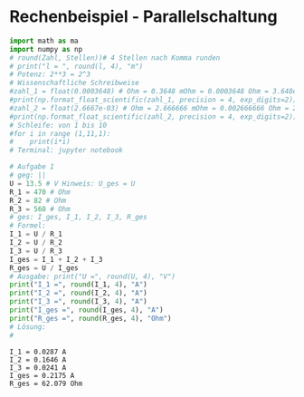 # Rechenbeispiel - Parallelschaltung


```python
import math as ma
import numpy as np
# round(Zahl, Stellen))# 4 Stellen nach Komma runden
# print("l = ", round(l, 4), "m")
# Potenz: 2**3 = 2^3
# Wissenschaftliche Schreibweise
#zahl_1 = float(0.0003648) # Ohm = 0.3648 mOhm = 0.0003648 Ohm = 3.648e-04 Ohm
#print(np.format_float_scientific(zahl_1, precision = 4, exp_digits=2))
#zahl_2 = float(2.6667e-03) # Ohm = 2.666666 mOhm = 0.002666666 Ohm = 2.6667e-03 Ohm
#print(np.format_float_scientific(zahl_2, precision = 4, exp_digits=2))
# Schleife: von 1 bis 10 
#for i in range (1,11,1):
#    print(i*i)
# Terminal: jupyter notebook
```


```python
# Aufgabe 1
# geg: ||
U = 13.5 # V Hinweis: U_ges = U
R_1 = 470 # Ohm
R_2 = 82 # Ohm
R_3 = 560 # Ohm
# ges: I_ges, I_1, I_2, I_3, R_ges
# Formel:
I_1 = U / R_1
I_2 = U / R_2
I_3 = U / R_3
I_ges = I_1 + I_2 + I_3
R_ges = U / I_ges
# Ausgabe: print("U =", round(U, 4), "V")
print("I_1 =", round(I_1, 4), "A")
print("I_2 =", round(I_2, 4), "A")
print("I_3 =", round(I_3, 4), "A")
print("I_ges =", round(I_ges, 4), "A")
print("R_ges =", round(R_ges, 4), "Ohm")
# Lösung:
# 
```

    I_1 = 0.0287 A
    I_2 = 0.1646 A
    I_3 = 0.0241 A
    I_ges = 0.2175 A
    R_ges = 62.079 Ohm



```python

```
